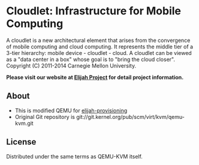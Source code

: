 Cloudlet: Infrastructure for Mobile Computing
========================================================

A cloudlet is a new architectural element that arises from the convergence of
mobile computing and cloud computing. It represents the middle tier of a
3-tier hierarchy:  mobile device - cloudlet - cloud.   A cloudlet can be
viewed as a "data center in a box" whose  goal is to "bring the cloud closer".  
Copyright (C) 2011-2014 Carnegie Mellon University.

**Please visit our website at [Elijah Project](http://elijah.cs.cmu.edu/) for detail project information.**



About
-----

* This is modified QEMU for [elijah-provisioning](https://github.com/cmusatyalab/elijah-provisioning) 
* Original Git repository is git://git.kernel.org/pub/scm/virt/kvm/qemu-kvm.git



License
--------

Distributed under the same terms as QEMU-KVM itself.

